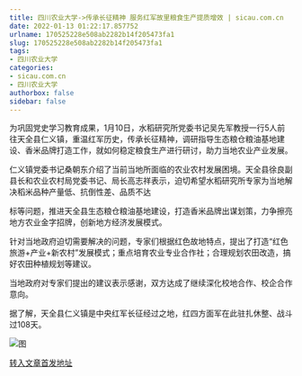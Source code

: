 ```yaml
---
title: 四川农业大学->传承长征精神 服务红军故里粮食生产提质增效 | sicau.com.cn
date: 2022-01-13 01:22:17.857752
urlname: 170525228e508ab2282b14f205473fa1
slug: 170525228e508ab2282b14f205473fa1
tags: 
- 四川农业大学
categories:
- sicau.com.cn
- 四川农业大学
authorbox: false
sidebar: false
---
```

为巩固党史学习教育成果，1月10日，水稻研究所党委书记吴先军教授一行5人前往天全县仁义镇，重温红军历史，传承长征精神，调研指导生态粮仓粮油基地建设、香米品牌打造工作，就如何稳定粮食生产进行研讨，助力当地农业产业发展。

仁义镇党委书记桑朝东介绍了当前当地所面临的农业农村发展困境。天全县徐良副县长和农业农村局党委书记、局长高志祥表示，迫切希望水稻研究所专家为当地解决稻米品种产量低、抗倒性差、品质不达
<!--more-->
标等问题，推进天全县生态粮仓粮油基地建设，打造香米品牌出谋划策，力争擦亮地方农业金字招牌，创新地方经济发展模式。

针对当地政府迫切需要解决的问题，专家们根据红色故地特点，提出了打造“红色旅游+产业+新农村”发展模式；重点培育农业专业合作社；合理规划农田改造，搞好农田种植规划等建议。

当地政府对专家们提出的建议表示感谢，双方达成了继续深化校地合作、校企合作意向。

据了解，天全县仁义镇是中央红军长征经过之地，红四方面军在此驻扎休整、战斗过108天。

![图](https://news.sicau.edu.cn/__local/4/3C/CD/2B61BBC30BC0076B2DAEEAA835B_54CFA0E0_C00BB.png)

[转入文章首发地址](https://news.sicau.edu.cn/info/1078/66463.htm)